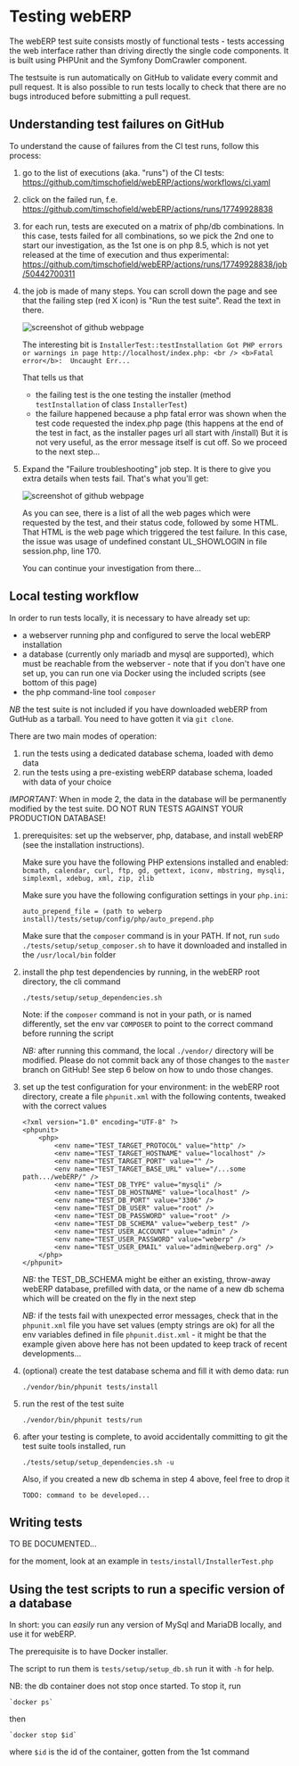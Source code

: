 # Testing webERP

The webERP test suite consists mostly of functional tests - tests accessing the web interface rather than
driving directly the single code components. It is built using PHPUnit and the Symfony DomCrawler component.

The testsuite is run automatically on GitHub to validate every commit and pull request. It is also possible to run
tests locally to check that there are no bugs introduced before submitting a pull request.

## Understanding test failures on GitHub

To understand the cause of failures from the CI test runs, follow this process:

1. go to the list of executions (aka. "runs") of the CI tests: https://github.com/timschofield/webERP/actions/workflows/ci.yaml

2. click on the failed run, f.e. https://github.com/timschofield/webERP/actions/runs/17749928838

3. for each run, tests are executed on a matrix of php/db combinations. In this case, tests failed for all combinations,
   so we pick the 2nd one to start our investigation, as the 1st one is on php 8.5, which is not yet released at the time
   of execution and thus experimental: https://github.com/timschofield/webERP/actions/runs/17749928838/job/50442700311

4. the job is made of many steps. You can scroll down the page and see that the failing step (red X icon) is
   "Run the test suite". Read the text in there.

   ![screenshot of github webpage](images/test_failure_1.png)

   The interesting bit is `InstallerTest::testInstallation Got PHP errors or warnings in page http://localhost/index.php: <br /> <b>Fatal error</b>:  Uncaught Err...`

   That tells us that
   - the failing test is the one testing the installer (method `testInstallation` of class `InstallerTest`)
   - the failure happened because a php fatal error was shown when the test code requested the index.php page (this
     happens at the end of the test in fact, as the installer pages url all start with /install)
   But it is not very useful, as the error message itself is cut off. So we proceed to the next step...

5. Expand the "Failure troubleshooting" job step. It is there to give you extra details when tests fail. That's what
   you'll get:

   ![screenshot of github webpage](images/test_failure_2.png)

   As you can see, there is a list of all the web pages which were requested by the test, and their status code,
   followed by some HTML. That HTML is the web page which triggered the test failure. In this case, the issue was
   usage of undefined constant UL_SHOWLOGIN in file session.php, line 170.

   You can continue your investigation from there...

## Local testing workflow

In order to run tests locally, it is necessary to have already set up:

* a webserver running php and configured to serve the local webERP installation
* a database (currently only mariadb and mysql are supported), which must be reachable from the webserver - note that
  if you don't have one set up, you can run one via Docker using the included scripts (see bottom of this page)
* the php command-line tool `composer`

_NB_ the test suite is not included if you have downloaded webERP from GutHub as a tarball. You need to have
gotten it via `git clone`.

There are two main modes of operation:
1. run the tests using a dedicated database schema, loaded with demo data
2. run the tests using a pre-existing webERP database schema, loaded with data of your choice

_IMPORTANT:_ When in mode 2, the data in the database will be permanently modified by the test suite. DO NOT RUN TESTS
AGAINST YOUR PRODUCTION DATABASE!

1. prerequisites: set up the webserver, php, database, and install webERP (see the installation instructions).

   Make sure you have the following PHP extensions installed and enabled:
   `bcmath, calendar, curl, ftp, gd, gettext, iconv, mbstring, mysqli, simplexml, xdebug, xml, zip, zlib`

   Make sure you have the following configuration settings in your `php.ini`:

       auto_prepend_file = (path to weberp install)/tests/setup/config/php/auto_prepend.php

   Make sure that the `composer` command is in your PATH. If not, run `sudo ./tests/setup/setup_composer.sh` to
   have it downloaded and installed in the `/usr/local/bin` folder

2. install the php test dependencies by running, in the webERP root directory, the cli command

   `./tests/setup/setup_dependencies.sh`

   Note: if the `composer` command is not in your path, or is named differently, set the env var `COMPOSER` to point
   to the correct command before running the script

   _NB:_ after running this command, the local `./vendor/` directory will be modified. Please do not commit back any of
   those changes to the `master` branch on GitHub! See step 6 below on how to undo those changes.

3. set up the test configuration for your environment: in the webERP root directory, create a file `phpunit.xml`
   with the following contents, tweaked with the correct values

	```
	<?xml version="1.0" encoding="UTF-8" ?>
	<phpunit>
		<php>
			<env name="TEST_TARGET_PROTOCOL" value="http" />
			<env name="TEST_TARGET_HOSTNAME" value="localhost" />
			<env name="TEST_TARGET_PORT" value="" />
			<env name="TEST_TARGET_BASE_URL" value="/...some path.../webERP/" />
			<env name="TEST_DB_TYPE" value="mysqli" />
			<env name="TEST_DB_HOSTNAME" value="localhost" />
			<env name="TEST_DB_PORT" value="3306" />
			<env name="TEST_DB_USER" value="root" />
			<env name="TEST_DB_PASSWORD" value="root" />
			<env name="TEST_DB_SCHEMA" value="weberp_test" />
			<env name="TEST_USER_ACCOUNT" value="admin" />
			<env name="TEST_USER_PASSWORD" value="weberp" />
			<env name="TEST_USER_EMAIL" value="admin@weberp.org" />
		</php>
	</phpunit>
	```

   _NB:_ the TEST_DB_SCHEMA might be either an existing, throw-away webERP database, prefilled with data, or
   the name of a new db schema which will be created on the fly in the next step

   _NB:_ if the tests fail with unexpected error messages, check that in the `phpunit.xml` file you have set values
   (empty strings are ok) for all the env variables defined in file `phpunit.dist.xml` - it might be that the example
   given above here has not been updated to keep track of recent developments...

4. (optional) create the test database schema and fill it with demo data: run

   `./vendor/bin/phpunit tests/install`

5. run the rest of the test suite

   `./vendor/bin/phpunit tests/run`

6. after your testing is complete, to avoid accidentally committing to git the test suite tools installed, run

   `./tests/setup/setup_dependencies.sh -u`

   Also, if you created a new db schema in step 4 above, feel free to drop it

   `TODO: command to be developed...`


## Writing tests

TO BE DOCUMENTED...

for the moment, look at an example in `tests/install/InstallerTest.php`


## Using the test scripts to run a specific version of a database

In short: you can _easily_ run any version of MySql and MariaDB locally, and use it for webERP.

The prerequisite is to have Docker installer.

The script to run them is `tests/setup/setup_db.sh` run it with `-h` for help.

NB: the db container does not stop once started. To stop it, run

	`docker ps`

then

	`docker stop $id`

where `$id` is the id of the container, gotten from the 1st command
